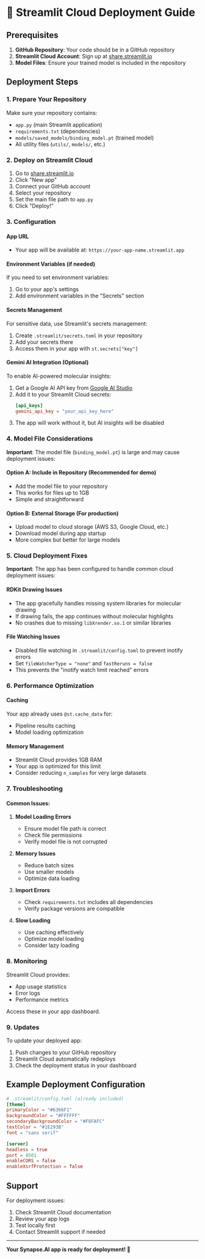 # 🚀 Streamlit Cloud Deployment Guide

## Prerequisites

1. **GitHub Repository**: Your code should be in a GitHub repository
2. **Streamlit Cloud Account**: Sign up at [share.streamlit.io](https://share.streamlit.io)
3. **Model Files**: Ensure your trained model is included in the repository

## Deployment Steps

### 1. Prepare Your Repository

Make sure your repository contains:
- `app.py` (main Streamlit application)
- `requirements.txt` (dependencies)
- `models/saved_models/binding_model.pt` (trained model)
- All utility files (`utils/`, `models/`, etc.)

### 2. Deploy on Streamlit Cloud

1. Go to [share.streamlit.io](https://share.streamlit.io)
2. Click "New app"
3. Connect your GitHub account
4. Select your repository
5. Set the main file path to `app.py`
6. Click "Deploy!"

### 3. Configuration

#### App URL
- Your app will be available at: `https://your-app-name.streamlit.app`

#### Environment Variables (if needed)
If you need to set environment variables:
1. Go to your app's settings
2. Add environment variables in the "Secrets" section

#### Secrets Management
For sensitive data, use Streamlit's secrets management:
1. Create `.streamlit/secrets.toml` in your repository
2. Add your secrets there
3. Access them in your app with `st.secrets["key"]`

#### Gemini AI Integration (Optional)
To enable AI-powered molecular insights:
1. Get a Google AI API key from [Google AI Studio](https://makersuite.google.com/app/apikey)
2. Add it to your Streamlit Cloud secrets:
   ```toml
   [api_keys]
   gemini_api_key = "your_api_key_here"
   ```
3. The app will work without it, but AI insights will be disabled

### 4. Model File Considerations

**Important**: The model file (`binding_model.pt`) is large and may cause deployment issues:

#### Option A: Include in Repository (Recommended for demo)
- Add the model file to your repository
- This works for files up to 1GB
- Simple and straightforward

#### Option B: External Storage (For production)
- Upload model to cloud storage (AWS S3, Google Cloud, etc.)
- Download model during app startup
- More complex but better for large models

### 5. Cloud Deployment Fixes

**Important**: The app has been configured to handle common cloud deployment issues:

#### RDKit Drawing Issues
- The app gracefully handles missing system libraries for molecular drawing
- If drawing fails, the app continues without molecular highlights
- No crashes due to missing `libXrender.so.1` or similar libraries

#### File Watching Issues
- Disabled file watching in `.streamlit/config.toml` to prevent inotify errors
- Set `fileWatcherType = "none"` and `fastReruns = false`
- This prevents the "inotify watch limit reached" errors

### 6. Performance Optimization

#### Caching
Your app already uses `@st.cache_data` for:
- Pipeline results caching
- Model loading optimization

#### Memory Management
- Streamlit Cloud provides 1GB RAM
- Your app is optimized for this limit
- Consider reducing `n_samples` for very large datasets

### 7. Troubleshooting

#### Common Issues:

1. **Model Loading Errors**
   - Ensure model file path is correct
   - Check file permissions
   - Verify model file is not corrupted

2. **Memory Issues**
   - Reduce batch sizes
   - Use smaller models
   - Optimize data loading

3. **Import Errors**
   - Check `requirements.txt` includes all dependencies
   - Verify package versions are compatible

4. **Slow Loading**
   - Use caching effectively
   - Optimize model loading
   - Consider lazy loading

### 8. Monitoring

Streamlit Cloud provides:
- App usage statistics
- Error logs
- Performance metrics

Access these in your app dashboard.

### 9. Updates

To update your deployed app:
1. Push changes to your GitHub repository
2. Streamlit Cloud automatically redeploys
3. Check the deployment status in your dashboard

## Example Deployment Configuration

```toml
# .streamlit/config.toml (already included)
[theme]
primaryColor = "#6366F1"
backgroundColor = "#FFFFFF"
secondaryBackgroundColor = "#F8FAFC"
textColor = "#1E293B"
font = "sans serif"

[server]
headless = true
port = 8501
enableCORS = false
enableXsrfProtection = false
```

## Support

For deployment issues:
1. Check Streamlit Cloud documentation
2. Review your app logs
3. Test locally first
4. Contact Streamlit support if needed

---

**Your Synapse.AI app is ready for deployment! 🎉**
